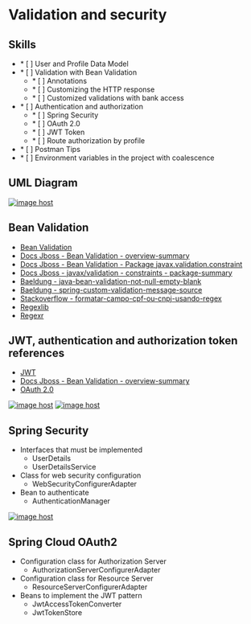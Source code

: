 # Validation and security

## Skills

 
<ul>
        <li>
            * [ ] User and Profile Data Model
        </li>
        <li>
            * [ ] Validation with Bean Validation
             <ul>
                <li>* [ ] Annotations</li>
                <li>* [ ] Customizing the HTTP response</li>
                <li>* [ ] Customized validations with bank access</li>
              </ul>
        </li>
        <li>
            * [ ] Authentication and authorization
             <ul>
                <li>* [ ] Spring Security</li>
                <li>* [ ] OAuth 2.0</li>
                <li>* [ ] JWT Token</li>
                <li>* [ ] Route authorization by profile</li>
              </ul>
        </li>
        <li>
            * [ ] Postman Tips
        </li>
        <li>
          * [ ] Environment variables in the project with coalescence
        </li>
</ul>


## UML Diagram

<a href="https://imgbox.com/ryVEcANG" target="_blank"><img src="https://images2.imgbox.com/e7/90/ryVEcANG_o.png" alt="image host"/></a>



## Bean Validation

<ul>
  <li><a href="https://beanvalidation.org/"> Bean Validation</a></li>
 <li><a href="https://docs.jboss.org/hibernate/beanvalidation/spec/2.0/api/overview-summary.html">Docs Jboss - Bean Validation - overview-summary</a></li>
 <li><a href="https://docs.jboss.org/hibernate/beanvalidation/spec/2.0/api/javax/validation/constraints/package-summary.html">Docs Jboss - Bean Validation - Package javax.validation.constraint</a></li>
 <li><a href="https://docs.jboss.org/hibernate/beanvalidation/spec/2.0/api/javax/validation/constraints/package-summary.html">Docs Jboss - javax/validation - constraints - package-summary</a></li>
 
 
 <li><a href="https://www.baeldung.com/java-bean-validation-not-null-empty-blank">Baeldung - java-bean-validation-not-null-empty-blank</a></li>
 <li><a href="https://www.baeldung.com/spring-custom-validation-message-source">Baeldung - spring-custom-validation-message-source</a></li>
 <li><a href="https://pt.stackoverflow.com/questions/133691/formatar-campo-cpf-ou-cnpj-usando-regex">Stackoverflow - formatar-campo-cpf-ou-cnpj-usando-regex</a></li>
 <li><a href="https://regexlib.com/">Regexlib</a></li>
 <li><a href="https://regexr.com/">Regexr</a></li>
</ul>




## JWT, authentication and authorization token references

<ul>
 <li><a href="https://jwt.io">JWT</a></li>
 <li><a href="https://www.youtube.com/watch?v=n1z9lx4ymPM">Docs Jboss - Bean Validation - overview-summary</a></li>
 <li><a href="https://oauth.net/2/">OAuth 2.0</a></li>
</ul>


<a href="https://imgbox.com/4ErjhI75" target="_blank"><img src="https://thumbs2.imgbox.com/b0/d2/4ErjhI75_t.png" alt="image host"/></a>
<a href="https://imgbox.com/9zBkijBV" target="_blank"><img src="https://thumbs2.imgbox.com/b4/93/9zBkijBV_t.png" alt="image host"/></a>



## Spring Security


<ul>
        <li>
            Interfaces that must be implemented
             <ul>
                <li>UserDetails</li>
                <li>UserDetailsService</li>
              </ul>
        </li>
        <li>
            Class for web security configuration
             <ul>
                <li>WebSecurityConfigurerAdapter</li>
              </ul>
        </li>
        <li>
            Bean to authenticate
             <ul>
                <li>AuthenticationManager</li>
              </ul>
        </li>
</ul>

<a href="https://imgbox.com/0MQZsqBm" target="_blank"><img src="https://thumbs2.imgbox.com/52/ff/0MQZsqBm_t.png" alt="image host"/></a>


## Spring Cloud OAuth2


<ul>
        <li>
            Configuration class for Authorization Server
             <ul>
                <li>AuthorizationServerConfigurerAdapter</li>
              </ul>
        </li>
        <li>
            Configuration class for Resource Server
             <ul>
                <li>ResourceServerConfigurerAdapter</li>
              </ul>
        </li>
        <li>
            Beans to implement the JWT pattern
             <ul>
                <li>JwtAccessTokenConverter</li>
                <li>JwtTokenStore</li>
              </ul>
        </li>
</ul>














      
